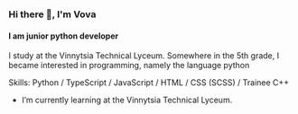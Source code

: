 ### Hi there 👋, I'm Vova
#### I am junior python developer

I study at the Vinnytsia Technical Lyceum. Somewhere in the 5th grade, I became interested in programming, namely the language python

Skills: Python / TypeScript / JavaScript / HTML / CSS (SCSS) / Trainee C++

- I’m currently learning at the Vinnytsia Technical Lyceum. 
